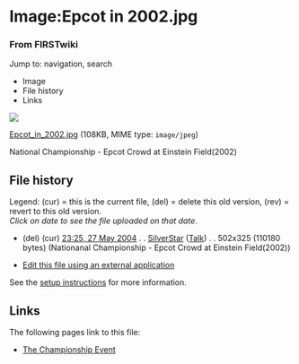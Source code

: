 

# Image:Epcot in 2002.jpg

### From FIRSTwiki

Jump to: navigation, search

  * Image
  * File history
  * Links

![](/media/5/50/Epcot_in_2002.jpg)

[Epcot_in_2002.jpg](/media/5/50/Epcot_in_2002.jpg "Epcot in 2002.jpg" )
(108KB, MIME type: `image/jpeg`)

National Championship - Epcot Crowd at Einstein Field(2002)

## File history

Legend: (cur) = this is the current file, (del) = delete this old version,
(rev) = revert to this old version.  
_Click on date to see the file uploaded on that date_.

  * (del) (cur) [23:25, 27 May 2004](/media/5/50/Epcot_in_2002.jpg "/media/5/50/Epcot in 2002.jpg" ) . . [SilverStar](User:SilverStar "User:SilverStar" ) ([Talk](User_talk:SilverStar "User talk:SilverStar" )) . . 502x325 (110180 bytes) (Nationanal Championship - Epcot Crowd at Einstein Field(2002))
  

  * [Edit this file using an external application](/index.php?title=Image:Epcot_in_2002.jpg&action=edit&externaledit=true&mode=file "Image:Epcot in 2002.jpg" )

See the [setup
instructions](http://meta.wikimedia.org/wiki/Help:External_editors
"http://meta.wikimedia.org/wiki/Help:External_editors" ) for more information.

## Links

The following pages link to this file:

  * [The Championship Event](The_Championship_Event "The Championship Event" )

